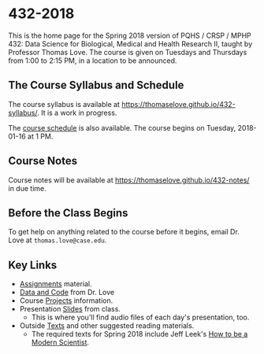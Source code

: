 # 432-2018
This is the home page for the Spring 2018 version of PQHS / CRSP / MPHP 432: Data Science for Biological, Medical and Health Research II, taught by Professor Thomas Love. The course is given on Tuesdays and Thursdays from 1:00 to 2:15 PM, in a location to be announced.

## The Course Syllabus and Schedule

The course syllabus is available at https://thomaselove.github.io/432-syllabus/. It is a work in progress.

The [course schedule](https://github.com/THOMASELOVE/432-2018/blob/master/SCHEDULE.md) is also available. The course begins on Tuesday, 2018-01-16 at 1 PM.

## Course Notes

Course notes will be available at https://thomaselove.github.io/432-notes/ in due time.

## Before the Class Begins

To get help on anything related to the course before it begins, email Dr. Love at `thomas.love@case.edu`.

## Key Links

- [Assignments](https://github.com/THOMASELOVE/432-2018/tree/master/assignments) material.
- [Data and Code](https://github.com/THOMASELOVE/432-2018/tree/master/data-and-code) from Dr. Love
- Course [Projects](https://github.com/THOMASELOVE/432-2018/tree/master/projects) information.
- Presentation [Slides](https://github.com/THOMASELOVE/432-2018/tree/master/slides) from class. 
    - This is where you'll find audio files of each day's presentation, too.
- Outside [Texts](https://github.com/THOMASELOVE/432-2018/tree/master/texts) and other suggested reading materials.
    - The required texts for Spring 2018 include Jeff Leek's [How to be a Modern Scientist](https://leanpub.com/modernscientist).
